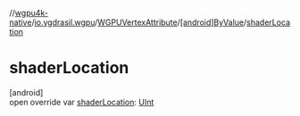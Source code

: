 //[wgpu4k-native](../../../../index.md)/[io.ygdrasil.wgpu](../../index.md)/[WGPUVertexAttribute](../index.md)/[[android]ByValue](index.md)/[shaderLocation](shader-location.md)

# shaderLocation

[android]\
open override var [shaderLocation](shader-location.md): [UInt](https://kotlinlang.org/api/core/kotlin-stdlib/kotlin/-u-int/index.html)